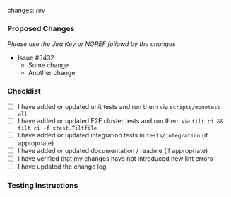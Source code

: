changes: _rev_

### Proposed Changes
_Please use the Jira Key or NOREF followd by the changes_

- Issue #5432
  - Some change
  - Another change

### Checklist

- [ ] I have added or updated unit tests and run them via `scripts/monotest all`
- [ ] I have added or updated E2E cluster tests and run them via `tilt ci && tilt ci -f xtest.Tiltfile`
- [ ] I have added or updated integration tests in `tests/integration` (if appropriate)
- [ ] I have added or updated documentation / readme (if appropriate)
- [ ] I have verified that my changes have not introduced new lint errors
- [ ] I have updated the change log

### Testing Instructions
